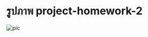 # รูปภาพ project-homework-2

![pic](https://github.com/nutter-nut/project-homework-2/blob/main/img%20homework2.jpg?raw=true)
